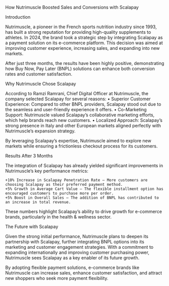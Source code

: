 How Nutrimuscle Boosted Sales and Conversions with Scalapay

Introduction

Nutrimuscle, a pioneer in the French sports nutrition industry since 1993, has built a strong reputation for providing high-quality supplements to athletes. In 2024, the brand took a strategic step by integrating Scalapay as a payment solution on its e-commerce platform. This decision was aimed at improving customer experience, increasing sales, and expanding into new markets.

After just three months, the results have been highly positive, demonstrating how Buy Now, Pay Later (BNPL) solutions can enhance both conversion rates and customer satisfaction.

Why Nutrimuscle Chose Scalapay

According to Ramzi Ramrani, Chief Digital Officer at Nutrimuscle, the company selected Scalapay for several reasons:
	•	Superior Customer Experience: Compared to other BNPL providers, Scalapay stood out due to the seamless and user-friendly experience it offers.
	•	Co-Marketing Support: Nutrimuscle valued Scalapay’s collaborative marketing efforts, which help brands reach new customers.
	•	Localized Approach: Scalapay’s strong presence in Italy and other European markets aligned perfectly with Nutrimuscle’s expansion strategy.

By leveraging Scalapay’s expertise, Nutrimuscle aimed to explore new markets while ensuring a frictionless checkout process for its customers.

Results After 3 Months

The integration of Scalapay has already yielded significant improvements in Nutrimuscle’s key performance metrics:

    +10% Increase in Scalapay Penetration Rate – More customers are choosing Scalapay as their preferred payment method.
    +5% Growth in Average Cart Value – The flexible installment option has encouraged customers to purchase more per order.
    +5% Boost in Overall Sales – The addition of BNPL has contributed to an increase in total revenue.

These numbers highlight Scalapay’s ability to drive growth for e-commerce brands, particularly in the health & wellness sector.

The Future with Scalapay

Given the strong initial performance, Nutrimuscle plans to deepen its partnership with Scalapay, further integrating BNPL options into its marketing and customer engagement strategies. With a commitment to expanding internationally and improving customer purchasing power, Nutrimuscle sees Scalapay as a key enabler of its future growth.

By adopting flexible payment solutions, e-commerce brands like Nutrimuscle can increase sales, enhance customer satisfaction, and attract new shoppers who seek more payment flexibility.
